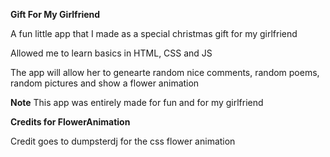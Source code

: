 **Gift For My Girlfriend**

A fun little app that I made as a special christmas gift for my girlfriend

Allowed me to learn basics in HTML, CSS and JS

The app will allow her to genearte random nice comments, random poems, random pictures and show a flower animation 

**Note** This app was entirely made for fun and for my girlfriend

**Credits for FlowerAnimation** 

Credit goes to dumpsterdj for the css flower animation
